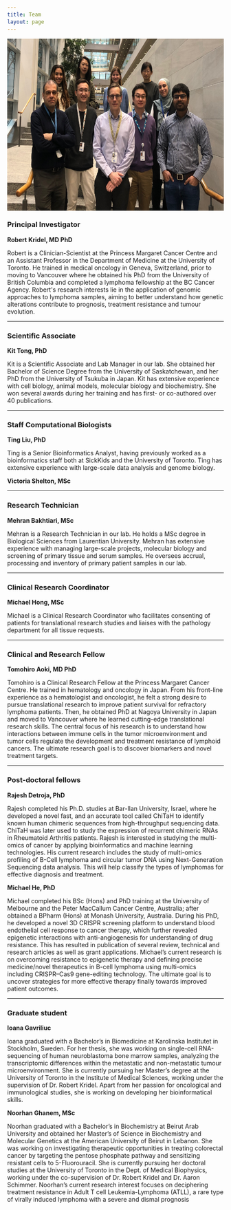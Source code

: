 ```yaml
---
title: Team
layout: page
---
```


<img align="center" src="/img/Team.jpeg" height="400">

### Principal Investigator

**Robert Kridel, MD PhD**

Robert is a Clinician-Scientist at the Princess Margaret Cancer Centre and an Assistant Professor in the Department of Medicine at the University of Toronto. He trained in medical oncology in Geneva, Switzerland, prior to moving to Vancouver where he obtained his PhD from the University of British Columbia and completed a lymphoma fellowship at the BC Cancer Agency. Robert's research interests lie in the application of genomic approaches to lymphoma samples, aiming to better understand how genetic alterations contribute to prognosis, treatment resistance and tumour evolution.

---

### Scientific Associate

**Kit Tong, PhD**

Kit is a Scientific Associate and Lab Manager in our lab. She obtained her Bachelor of Science Degree from the University of Saskatchewan, and her PhD from the University of Tsukuba in Japan. Kit has extensive experience with cell biology, animal models, molecular biology and biochemistry. She won several awards during her training and has first- or co-authored over 40 publications.

---

### Staff Computational Biologists

**Ting Liu, PhD**

Ting is a Senior Bioinformatics Analyst, having previously worked as a bioinformatics staff both at SickKids and the University of Toronto. Ting has extensive experience with large-scale data analysis and genome biology.

**Victoria Shelton, MSc**

---

### Research Technician

**Mehran Bakhtiari, MSc**

Mehran is a Research Technician in our lab. He holds a MSc degree in Biological Sciences from Laurentian University. Mehran has extensive experience with managing large-scale projects, molecular biology and screening of primary tissue and serum samples. He oversees accrual, processing and inventory of primary patient samples in our lab.

---

### Clinical Research Coordinator

**Michael Hong, MSc**

Michael is a Clinical Research Coordinator who facilitates consenting of patients for translational research studies and liaises with the pathology department for all tissue requests.

---

### Clinical and Research Fellow

**Tomohiro Aoki, MD PhD**

Tomohiro is a Clinical Research Fellow at the Princess Margaret Cancer Centre. He trained in hematology and oncology in Japan. From his front-line experience as a hematologist and oncologist, he felt a strong desire to pursue translational research to improve patient survival for refractory lymphoma patients. Then, he obtained PhD at Nagoya University in Japan and moved to Vancouver where he learned cutting-edge translational research skills. The central focus of his research is to understand how interactions between immune cells in the tumor microenvironment and tumor cells regulate the development and treatment resistance of lymphoid cancers. The ultimate research goal is to discover biomarkers and novel treatment targets.

---

### Post-doctoral fellows

**Rajesh Detroja, PhD**

Rajesh completed his Ph.D. studies at Bar-Ilan University, Israel, where he developed a novel fast, and an accurate tool called ChiTaH to identify known human chimeric sequences from high-throughput sequencing data. ChiTaH was later used to study the expression of recurrent chimeric RNAs in Rheumatoid Arthritis patients. Rajesh is interested in studying the multi-omics of cancer by applying bioinformatics and machine learning technologies. His current research includes the study of multi-omics profiling of B-Cell lymphoma and circular tumor DNA using Next-Generation Sequencing data analysis. This will help classify the types of lymphomas for effective diagnosis and treatment.

**Michael He, PhD**

Michael completed his BSc (Hons) and PhD training at the University of Melbourne and the Peter MacCallum Cancer Centre, Australia; after obtained a BPharm (Hons) at Monash University, Australia. During his PhD, he developed a novel 3D CRISPR screening platform to understand blood endothelial cell response to cancer therapy, which further revealed epigenetic interactions with anti-angiogenesis for understanding of drug resistance. This has resulted in publication of several review, technical and research articles as well as grant applications. Michael’s current research is on overcoming resistance to epigenetic therapy and defining precise medicine/novel therapeutics in B-cell lymphoma using multi-omics including CRISPR–Cas9 gene-editing technology. The ultimate goal is to uncover strategies for more effective therapy finally towards improved patient outcomes.

---

### Graduate student

**Ioana Gavriliuc**

Ioana graduated with a Bachelor’s in Biomedicine at Karolinska Institutet in Stockholm, Sweden. For her thesis, she was working on single-cell RNA-sequencing of human neuroblastoma bone marrow samples, analyzing the transcriptomic differences within the metastatic and non-metastatic tumour microenvironment. She is currently pursuing her Master’s degree at the University of Toronto in the Institute of Medical Sciences, working under the supervision of Dr. Robert Kridel. Apart from her passion for oncological and immunological studies, she is working on developing her bioinformatical skills.

**Noorhan Ghanem, MSc**

Noorhan graduated with a Bachelor’s in Biochemistry at Beirut Arab University and obtained her Master’s of Science in Biochemistry and Molecular Genetics at the American University of Beirut in Lebanon. She was working on investigating therapeutic opportunities in treating colorectal cancer by targeting the pentose phosphate pathway and sensitizing resistant cells to 5-Fluorouracil. She is currently pursuing her doctoral studies at the University of Toronto in the Dept. of Medical Biophysics, working under the co-supervision of Dr. Robert Kridel and Dr. Aaron Schimmer. Noorhan’s current research interest focuses on deciphering treatment resistance in Adult T cell Leukemia-Lymphoma (ATLL), a rare type of virally induced lymphoma with a severe and dismal prognosis
